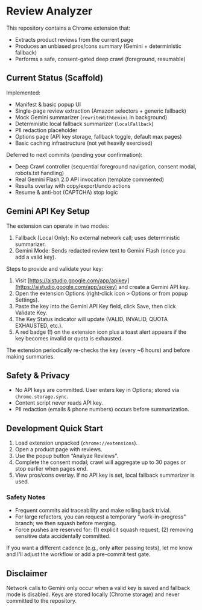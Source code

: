 # Review Analyzer

This repository contains a Chrome extension that:

- Extracts product reviews from the current page
- Produces an unbiased pros/cons summary (Gemini + deterministic fallback)
- Performs a safe, consent-gated deep crawl (foreground, resumable)

## Current Status (Scaffold)

Implemented:

- Manifest & basic popup UI
- Single-page review extraction (Amazon selectors + generic fallback)
- Mock Gemini summarizer (`rewriteWithGemini` in background)
- Deterministic local fallback summarizer (`localFallback`)
- PII redaction placeholder
- Options page (API key storage, fallback toggle, default max pages)
- Basic caching infrastructure (not yet heavily exercised)

Deferred to next commits (pending your confirmation):

- Deep Crawl controller (sequential foreground navigation, consent modal, robots.txt handling)
- Real Gemini Flash 2.0 API invocation (template commented)
- Results overlay with copy/export/undo actions
- Resume & anti-bot (CAPTCHA) stop logic

## Gemini API Key Setup

The extension can operate in two modes:

1. Fallback (Local Only): No external network call; uses deterministic summarizer.
2. Gemini Mode: Sends redacted review text to Gemini Flash (once you add a valid key).

Steps to provide and validate your key:

1. Visit [https://aistudio.google.com/app/apikey](https://aistudio.google.com/app/apikey) and create a Gemini API key.
2. Open the extension Options (right‑click icon > Options or from popup Settings).
3. Paste the key into the Gemini API Key field, click Save, then click Validate Key.
4. The Key Status indicator will update (VALID, INVALID, QUOTA EXHAUSTED, etc.).
5. A red badge (!) on the extension icon plus a toast alert appears if the key becomes invalid or quota is exhausted.

The extension periodically re-checks the key (every ~6 hours) and before making summaries.

## Safety & Privacy

- No API keys are committed. User enters key in Options; stored via `chrome.storage.sync`.
- Content script never reads API key.
- PII redaction (emails & phone numbers) occurs before summarization.

## Development Quick Start

1. Load extension unpacked (`chrome://extensions`).
2. Open a product page with reviews.
3. Use the popup button “Analyze Reviews”.
4. Complete the consent modal; crawl will aggregate up to 30 pages or stop earlier when pages end.
5. View pros/cons overlay. If no API key is set, local fallback summarizer is used.

### Safety Notes

- Frequent commits aid traceability and make rolling back trivial.
- For large refactors, you can request a temporary "work-in-progress" branch; we then squash before merging.
- Force pushes are reserved for: (1) explicit squash request, (2) removing sensitive data accidentally committed.

If you want a different cadence (e.g., only after passing tests), let me know and I'll adjust the workflow or add a pre-commit test gate.

## Disclaimer

Network calls to Gemini only occur when a valid key is saved and fallback mode is disabled. Keys are stored locally (Chrome storage) and never committed to the repository.
